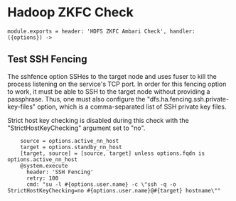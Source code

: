 
# Hadoop ZKFC Check

    module.exports = header: 'HDFS ZKFC Ambari Check', handler: ({options}) ->

## Test SSH Fencing

The sshfence option SSHes to the target node and uses fuser to kill the process
listening on the service's TCP port. In order for this fencing option to work,
it must be able to SSH to the target node without providing a passphrase. Thus,
one must also configure the "dfs.ha.fencing.ssh.private-key-files" option, which
is a comma-separated list of SSH private key files.

Strict host key checking is disabled during this check with the
"StrictHostKeyChecking" argument set to "no".

        source = options.active_nn_host
        target = options.standby_nn_host
        [target, source] = [source, target] unless options.fqdn is options.active_nn_host
        @system.execute
          header: 'SSH Fencing'
          retry: 100
          cmd: "su -l #{options.user.name} -c \"ssh -q -o StrictHostKeyChecking=no #{options.user.name}@#{target} hostname\""
